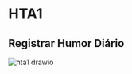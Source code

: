 # HTA1

## Registrar Humor Diário

![hta1 drawio](https://github.com/user-attachments/assets/a6afbc10-f9ec-42dc-bbf4-531f0bc3b3db)

